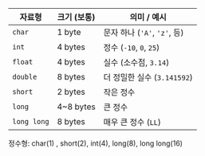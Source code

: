 
| 자료형         | 크기 (보통)   | 의미 / 예시                 |
| ----------- | --------- | ----------------------- |
| `char`      | 1 byte    | 문자 하나 (`'A'`, `'z'`, 등) |
| `int`       | 4 bytes   | 정수 (`-10`, `0`, `25`)   |
| `float`     | 4 bytes   | 실수 (소수점, `3.14`)        |
| `double`    | 8 bytes   | 더 정밀한 실수 (`3.141592`)   |
| `short`     | 2 bytes   | 작은 정수                   |
| `long`      | 4~8 bytes | 큰 정수                    |
| `long long` | 8 bytes   | 매우 큰 정수 (`LL`)          |
정수형: char(1) , short(2), int(4), long(8), long long(16)